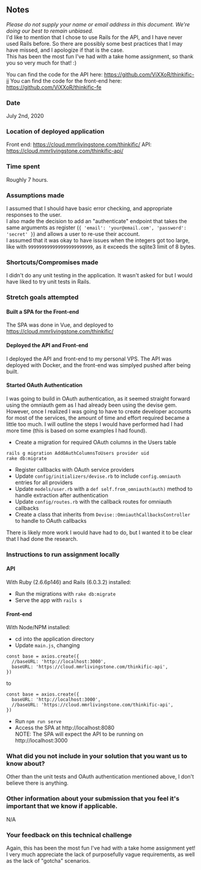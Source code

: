## Notes
*Please do not supply your name or email address in this document. We're doing our best to remain unbiased.*  
I'd like to mention that I chose to use Rails for the API, and I have never used Rails before. So there are possibly some best practices that I may have missed, and I apologize if that is the case.  
This has been the most fun I've had with a take home assignment, so thank you so very much for that! :)  
  
You can find the code for the API here: https://github.com/ViXXoR/thinkific-ii
You can find the code for the front-end here: https://github.com/ViXXoR/thinkific-fe
### Date
July 2nd, 2020
### Location of deployed application
Front end: https://cloud.mmrlivingstone.com/thinkific/
API: https://cloud.mmrlivingstone.com/thinkific-api/
### Time spent
Roughly 7 hours.
### Assumptions made
I assumed that I should have basic error checking, and appropriate responses to the user.  
I also made the decision to add an "authenticate" endpoint that takes the same arguments as register (`{ 'email': 'your@email.com', 'password': 'secret' }`) and allows a user to re-use their account.  
I assumed that it was okay to have issues when the integers got too large, like with `999999999999999999999999`, as it exceeds the sqlite3 limit of 8 bytes.
### Shortcuts/Compromises made
I didn't do any unit testing in the application. It wasn't asked for but I would have liked to try unit tests in Rails.
### Stretch goals attempted
#### Built a SPA for the Front-end
The SPA was done in Vue, and deployed to https://cloud.mmrlivingstone.com/thinkific/
#### Deployed the API and Front-end
I deployed the API and front-end to my personal VPS. The API was deployed with Docker, and the front-end was simplyed pushed after being built.
#### Started OAuth Authentication
I was going to build in OAuth authentication, as it seemed straight forward using the omniauth gem as I had already been using the devise gem. However, once I realized I was going to have to create developer accounts for most of the services, the amount of time and effort required became a little too much. I will outline the steps I would have performed had I had more time (this is based on some examples I had found).
- Create a migration for required OAuth columns in the Users table
```
rails g migration AddOAuthColumnsToUsers provider uid
rake db:migrate
```
- Register callbacks with OAuth service providers
- Update `config/initializers/devise.rb` to include `config.omniauth` entries for all providers
- Update `models/user.rb` with a `def self.from_omniauth(auth)` method to handle extraction after authentication
- Update `config/routes.rb` with the callback routes for omniauth callbacks
- Create a class that inherits from `Devise::OmniauthCallbacksController` to handle to OAuth callbacks

There is likely more work I would have had to do, but I wanted it to be clear that I had done the research.
### Instructions to run assignment locally
#### API
With Ruby (2.6.6p146) and Rails (6.0.3.2) installed:
- Run the migrations with `rake db:migrate`
- Serve the app with `rails s`
#### Front-end
With Node/NPM installed:
- cd into the application directory
- Update `main.js`, changing
```
const base = axios.create({
  //baseURL: 'http://localhost:3000',
  baseURL: 'https://cloud.mmrlivingstone.com/thinkific-api',
})
```
to
```
const base = axios.create({
  baseURL: 'http://localhost:3000',
  //baseURL: 'https://cloud.mmrlivingstone.com/thinkific-api',
})
```
- Run `npm run serve`
- Access the SPA at http://localhost:8080  
NOTE: The SPA will expect the API to be running on http://localhost:3000
### What did you not include in your solution that you want us to know about?
Other than the unit tests and OAuth authentication mentioned above, I don't believe there is anything.
### Other information about your submission that you feel it's important that we know if applicable.
N/A
### Your feedback on this technical challenge
Again, this has been the most fun I've had with a take home assignment yet!  
I very much appreciate the lack of purposefully vague requirements, as well as the lack of "gotcha" scenarios.